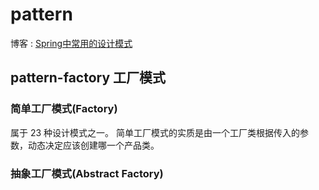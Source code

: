# pattern
博客 : [Spring中常用的设计模式](https://blog.csdn.net/zhangmin2016/article/details/84778686
)
## pattern-factory 工厂模式 

### 简单工厂模式(Factory)

属于 23 种设计模式之一。 简单工厂模式的实质是由一个工厂类根据传入的参数，动态决定应该创建哪一个产品类。

### 抽象工厂模式(Abstract Factory)